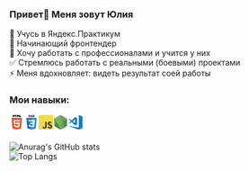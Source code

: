 ### Привет👋 Меня зовут Юлия

🌱 Учусь в Яндекс.Практикум  
👶 Начинающий фронтендер  
💪 Хочу работать с профессионалами и учится у них  
✅ Стремлюсь работать с реальными (боевыми) проектами  
⚡️ Меня вдохновляет: видеть результат соей работы 
<br/>

### Мои навыки:

<img align="left" alt="HTML5" width="26px" src="https://raw.githubusercontent.com/github/explore/80688e429a7d4ef2fca1e82350fe8e3517d3494d/topics/html/html.png"/>
<img align="left" alt="CSS3" width="26px" src="https://raw.githubusercontent.com/github/explore/80688e429a7d4ef2fca1e82350fe8e3517d3494d/topics/css/css.png"/>
<img align="left" alt="JavaScript" width="26px" src="https://raw.githubusercontent.com/github/explore/80688e429a7d4ef2fca1e82350fe8e3517d3494d/topics/javascript/javascript.png"/>
<img align="left" alt="Node.js" width="26px" src="https://raw.githubusercontent.com/github/explore/80688e429a7d4ef2fca1e82350fe8e3517d3494d/topics/nodejs/nodejs.png"/>
<img align="left" alt="Vsual Studio Code" width="26px" src="https://raw.githubusercontent.com/github/explore/80688e429a7d4ef2fca1e82350fe8e3517d3494d/topics/visual-studio-code/visual-studio-code.png"/>
<br/>  

<br/>  

![Anurag's GitHub stats](https://github-readme-stats.vercel.app/api?username=ulist2020&show_icons=true&theme=radical)  
![Top Langs](https://github-readme-stats.vercel.app/api/top-langs/?username=ulist2020&layout=compact)

